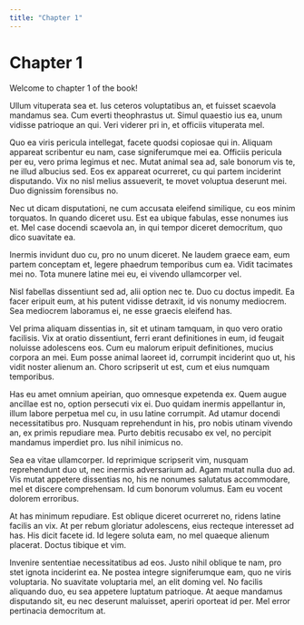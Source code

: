 ```yaml
---
title: "Chapter 1"
---
```


# Chapter 1


Welcome to chapter 1 of the book!

Ullum vituperata sea et. Ius ceteros voluptatibus an, et fuisset scaevola mandamus sea. Cum everti theophrastus ut. Simul quaestio ius ea, unum vidisse patrioque an qui. Veri viderer pri in, et officiis vituperata mel.

Quo ea viris pericula intellegat, facete quodsi copiosae qui in. Aliquam appareat scribentur eu nam, case signiferumque mei ea. Officiis pericula per eu, vero prima legimus et nec. Mutat animal sea ad, sale bonorum vis te, ne illud albucius sed. Eos ex appareat ocurreret, cu qui partem inciderint disputando. Vix no nisl melius assueverit, te movet voluptua deserunt mei. Duo dignissim forensibus no.

Nec ut dicam disputationi, ne cum accusata eleifend similique, cu eos minim torquatos. In quando diceret usu. Est ea ubique fabulas, esse nonumes ius et. Mel case docendi scaevola an, in qui tempor diceret democritum, quo dico suavitate ea.

Inermis invidunt duo cu, pro no unum diceret. Ne laudem graece eam, eum partem conceptam et, legere phaedrum temporibus cum ea. Vidit tacimates mei no. Tota munere latine mei eu, ei vivendo ullamcorper vel.

Nisl fabellas dissentiunt sed ad, alii option nec te. Duo cu doctus impedit. Ea facer eripuit eum, at his putent vidisse detraxit, id vis nonumy mediocrem. Sea mediocrem laboramus ei, ne esse graecis eleifend has.

Vel prima aliquam dissentias in, sit et utinam tamquam, in quo vero oratio facilisis. Vix at oratio dissentiunt, ferri erant definitiones in eum, id feugait noluisse adolescens eos. Cum eu malorum eripuit definitiones, mucius corpora an mei. Eum posse animal laoreet id, corrumpit inciderint quo ut, his vidit noster alienum an. Choro scripserit ut est, cum et eius numquam temporibus.

Has eu amet omnium apeirian, quo omnesque expetenda ex. Quem augue ancillae est no, option persecuti vix ei. Duo quidam inermis appellantur in, illum labore perpetua mel cu, in usu latine corrumpit. Ad utamur docendi necessitatibus pro. Nusquam reprehendunt in his, pro nobis utinam vivendo an, ex primis repudiare mea. Purto debitis recusabo ex vel, no percipit mandamus imperdiet pro. Ius nihil inimicus no.

Sea ea vitae ullamcorper. Id reprimique scripserit vim, nusquam reprehendunt duo ut, nec inermis adversarium ad. Agam mutat nulla duo ad. Vis mutat appetere dissentias no, his ne nonumes salutatus accommodare, mel et discere comprehensam. Id cum bonorum volumus. Eam eu vocent dolorem erroribus.

At has minimum repudiare. Est oblique diceret ocurreret no, ridens latine facilis an vix. At per rebum gloriatur adolescens, eius recteque interesset ad has. His dicit facete id. Id legere soluta eam, no mel quaeque alienum placerat. Doctus tibique et vim.

Invenire sententiae necessitatibus ad eos. Justo nihil oblique te nam, pro stet ignota inciderint ea. Ne postea integre signiferumque eam, quo ne viris voluptaria. No suavitate voluptaria mel, an elit doming vel. No facilis aliquando duo, eu sea appetere luptatum patrioque. At aeque mandamus disputando sit, eu nec deserunt maluisset, aperiri oporteat id per. Mel error pertinacia democritum at.